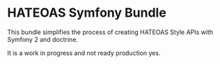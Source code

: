 HATEOAS Symfony Bundle
======================

This bundle simplifies the process of creating HATEOAS Style APIs with Symfony 2 and doctrine.

It is a work in progress and not ready production yes.
